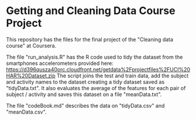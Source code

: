 # Getting and Cleaning Data Course Project
This repository has the files for the final project of the "Cleaning data course" at Coursera.

The file "run_analysis.R" has the R code used to tidy the dataset from the smartphones accelerometers provided here: https://d396qusza40orc.cloudfront.net/getdata%2Fprojectfiles%2FUCI%20HAR%20Dataset.zip
The script joins the test and train data, add the subject and activity names to the dataset creating a tidy dataset saved as "tidyData.txt". It also evaluates the average of the features for each pair of subject / activity and saves this dataset on a file "meanData.txt".

The file "codeBook.md" describes the data on "tidyData.csv" and "meanData.csv".



